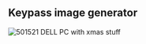 ## Keypass image generator
![501521 DELL PC with xmas stuff](https://github.com/Mahmoud46/web_simple_applications/assets/81241007/31326c61-8c52-4e96-bf23-c4442b21f391)
